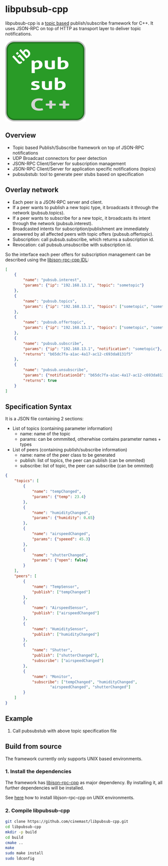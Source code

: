 # libpubsub-cpp
libpubsub-cpp is a [topic based](https://en.wikipedia.org/wiki/Publish%E2%80%93subscribe_pattern#Message_filtering) publish/subscribe framework for C++. It uses
JSON-RPC on top of HTTP as transport layer to deliver topic notifications.

![libjson-rpc-cpp logo](https://github.com/cinemast/libpubsub-cpp/blob/master/dev/logo.png?raw=true)

## Overview
- Topic based Publish/Subscribe framework on top of JSON-RPC notifications
- UDP Broadcast connectors for peer detection
- JSON-RPC Client/Server for subscription management
- JSON-RPC Client/Server for application specific notifications (topics)
- pubsubstub: tool to generate peer stubs based on specification

## Overlay network
- Each peer is a JSON-RPC server and client.
- If a peer wants to publish a new topic type, it broadcasts it through
the network (pubsub.topics).
- If a peer wants to subscribe for a new topic, it broadcasts its intent through
the network (pubsub.interest).
- Broadcasted intents for subscription/publishment are immediately answered by
all affected peers with topic offers (pubsub.offertopic).
- Subscription: call pubsub.subscribe, which returns a subscription id.
- Revocation: call pubsub.unsubscribe with subscription id.

So the interface each peer offers for subscription management can be described
using the [libjson-rpc-cpp IDL](https://github.com/cinemast/libjson-rpc-cpp#step-1-writing-the-specification-file):

```json
[
	{
		"name": "pubsub.interest",
		"params": {"ip": "192.168.13.1", "topic": "sometopic"}
	},
	{
		"name": "pubsub.topics",
		"params": {"ip": "192.168.13.1", "topics": ["sometopic", "sometopic2"]}
	},
	{
		"name": "pubsub.offertopic",
		"params": {"ip": "192.168.13.1", "topics": ["sometopic", "sometopic2"]}
	},
	{
		"name": "pubsub.subscribe",
		"params": {"ip": "192.168.13.1", "notification": "sometopic"},
		"returns": "b65dc7fa-a1ac-4a17-ac12-c693da8131f5"
	},
	{
		"name": "pubsub.unsubscribe",
		"params": {"notificationId": "b65dc7fa-a1ac-4a17-ac12-c693da8131f5"},
		"returns": true
	}
]
```


## Specification Syntax 
It is a JSON file containing 2 sections:

- List of topics (containing parameter information)
	- name: name of the topic
	- params: can be ommmited, otherwhise contains parameter names + types
- List of peers (containing publish/subscribe information)
	- name: name of the peer class to be generated
	- publish: list of topics, the peer can publish (can be ommited)
	- subscribe: list of topic, the peer can subscribe (can be ommited)

```json
{
	"topics": [
		{
			"name": "tempChanged",
			"params": {"temp": 23.4}
		},
		{
			"name": "humidityChanged",
			"params": {"humidity": 0.65}
		},
		{
			"name": "airspeedChanged",
			"params": {"speeed": 45.3}
		},
		{
			"name": "shutterChanged",
			"params": {"open": false}
		}
	],
	"peers": [
		{
			"name": "TempSensor",
			"publish": ["tempChanged"]
		},
		{
			"name": "AirspeedSensor",
			"publish": ["airspeedChanged"]
		},
		{
			"name": "HumiditySensor",
			"publish": ["humidityChanged"]
		},
		{
			"name": "Shutter",
			"publish": ["shutterChanged"],
			"subscribe": ["airspeedChanged"]
		},
		{
			"name": "Monitor",
			"subscribe": ["tempChanged", "humidityChanged", 
					"airspeedChanged", "shutterChanged"]
		}
	]
}
```

## Example

1. Call pubsubstub with above topic specification file

## Build from source

The framework currently only supports UNIX based environments.

### 1. Install the dependencies

The framework has [libjson-rpc-cpp](https://github.com/cinemast/libjson-rpc-cpp) 
as major dependency. By installing it, all further dependencies will be installed.

See [here](https://github.com/cinemast/libjson-rpc-cpp#install-the-framework) how to install libjson-rpc-cpp on UNIX environments.

### 2. Compile libpubsub-cpp
```sh
git clone https://github.com/cinemast/libpubsub-cpp.git
cd libpubsub-cpp
mkdir -p build
cd build
cmake ..
make
sudo make install
sudo ldconfig
```

